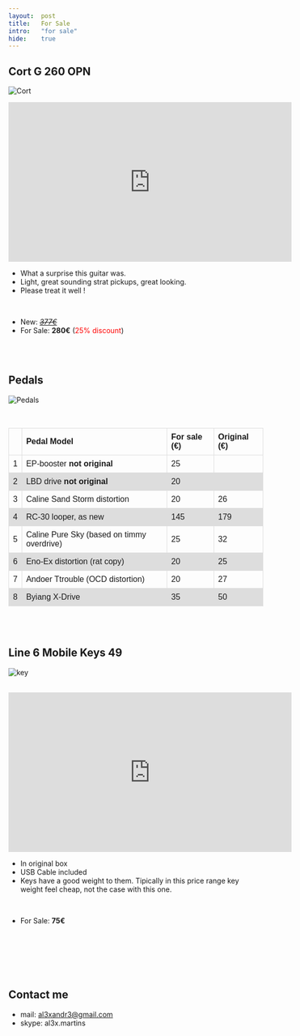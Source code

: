 ```yaml
---
layout:  post
title:   For Sale
intro:   "for sale"
hide:    true
---
```


<style>
table {
    font-family: arial, sans-serif;
    border-collapse: collapse;
    width: 100%;
}

td, th {
    border: 1px solid #dddddd;
    text-align: left;
    padding: 8px;
}

tr:nth-child(even) {
    background-color: #dddddd;
}
</style>
 
##  Cort G 260 OPN

![Cort](https://images.static-thomann.de/pics/bdb/166936/9065075_800.jpg)


<iframe width="560" height="315" src="https://www.youtube.com/embed/Dw2R2XioShI" frameborder="0" allow="accelerometer; autoplay; encrypted-media; gyroscope; picture-in-picture" allowfullscreen></iframe>

- What a surprise this guitar was.
- Light, great sounding strat pickups, great looking.
- Please treat it well !

<br/>

- New: [*<strike>377€</strike>*](https://www.thomann.de/gb/cort_g260_black_egitarre.htm?ref=search_prv_12)
- For Sale: **280€**  (<font color="red">25% discount</font>)
 
<br/><br/>



##  Pedals

![Pedals](https://drive.google.com/uc?id=1Gd5WJkbxTO4y8XgncwzyRbAqFdoQg9N-)

<br/>

|     |                 Pedal Model                 | For sale (€)  | Original (€) |
| --- | ------------------------------------------- | ------------- | ------------ |
| 1   | EP-booster **not original**                 | 25  |              |
| 2   | LBD drive  **not original**                 | 20            |              |
| 3   | Caline Sand Storm distortion                | 20            | 26           |
| 4   | RC-30 looper, as new                        | 145           | 179          |
| 5   | Caline Pure Sky  (based on timmy overdrive) | 25            | 32           |
| 6   | Eno-Ex distortion (rat copy)                | 20            | 25           |
| 7   | Andoer Ttrouble (OCD distortion)            | 20            | 27           |
| 8   | Byiang X-Drive                              | 35            | 50           |



<br/><br/>


##  Line 6 Mobile Keys 49

![key](https://c1.zzounds.com/media/productmedia/fit,2018by3200/quality,85/ag-3573759aa0effe03f406aa4773c3ed81.jpg)

<br/>
<iframe width="560" height="315" src="https://www.youtube.com/embed/GTLM2TfJUFk" frameborder="0" allow="accelerometer; autoplay; encrypted-media; gyroscope; picture-in-picture" allowfullscreen></iframe>

<br/>

- In original box
- USB Cable included
- Keys have a good weight to them. Tipically in this price range key weight feel cheap, not the case with this one.

<br/>

- For Sale: **75€**   

 
<br/><br/>




<br/><br/>

## Contact me

 - mail: al3xandr3@gmail.com
 - skype: al3x.martins
